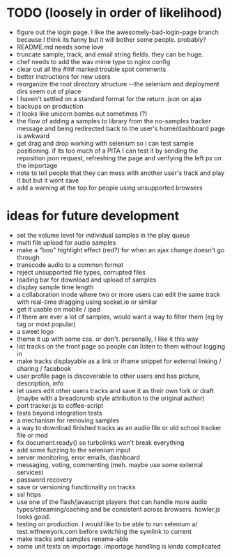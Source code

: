 # TODO (loosely in order of likelihood)
* figure out the login page. I like the awesomely-bad-login-page branch because
  I think its funny but it will bother some people. probably?
* README.md needs some love
* truncate sample, track, and email string fields. they can be huge.
* chef needs to add the wav mime type to nginx config
* clear out all the ### marked trouble spot comments
* better instructions for new users
* reorganize the root directory structure --the selenium and deployment dirs
  seem out of place
* I haven't settled on a standard format for the return .json on ajax
* backups on production
* it looks like unicorn bombs out sometimes (?)
* the flow of adding a samples to library from the no-samples tracker message
  and being redirected back to the user's home/dashboard page is awkward
* get drag and drop working with selenium so i can test sample positioning. if
  its too much of a PITA I can test
  it by sending the reposition json request, refreshing the page and verifying
  the left px on the importage
* note to tell people that they can mess with another user's track and play
  it but but it wont save
* add a warning at the top for people using unsupported browsers

# ideas for future development
* set the volume level for individual samples in the play queue
* multi file upload for audio samples
* make a "boo" highlight effect (red?) for when an ajax change doesn't
  go through
* transcode audio to a common format
* reject unsupported file types, corrupted files
* loading bar for download and upload of samples
* display sample time length
* a collaboration mode where two or more users can edit the same track with
  real-time dragging using socket.io or similar
* get it usable on mobile / ipad
* if there are ever a lot of samples, would want a way to filter them
  (eg by tag or most popular)
* a sweet logo
* theme it up with some css. or don't. personally, I like it this way
* list tracks on the front page so people can listen to them without logging in
* make tracks displayable as a link or iframe snippet for external
  linking / sharing / facebook
* user profile page is discoverable to other users and has picture, description, info 
* let users edit other users tracks and save it as their own fork or draft
  (maybe with a breadcrumb style attribution to the original author)
* port tracker.js to coffee-script
* tests beyond integration tests
* a mechanism for removing samples
* a way to download finished tracks as an audio file or old school tracker file
  or mod
* fix document.ready() so turbolinks won't break everything
* add some fuzzing to the selenium input
* server monitoring, error emails, dashboard
* messaging, voting, commenting (meh. maybe use some external services)
* password recovery
* save or versioning functionality on tracks
* ssl https
* use one of the flash/javascript players that can handle more audio
  types/streaming/caching and be consistent across browsers. howler.js 
  looks good.
* testing on production. I would like to be able to run selenium a/
  test.wtfnewyork.com before switching the symlink to current
* make tracks and samples rename-able
* some unit tests on importage. importage handling is kinda complicated
